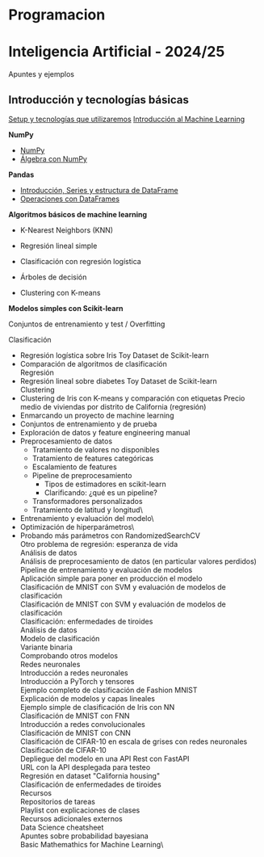 # Programacion

# Inteligencia Artificial - 2024/25
Apuntes y ejemplos
## Introducción y tecnologías básicas
[Setup y tecnologías que utilizaremos](https://github.com/janacor/Programacion/blob/main/setup.md)
[Introducción al Machine Learning](https://github.com/janacor/Programacion/blob/main/Introducci%C3%B3n%20a%20Machine%20Learning)

**NumPy**

- [NumPy](https://github.com/janacor/Programacion/blob/main/numpy1.ipynb)
- [Álgebra con NumPy](https://github.com/janacor/Programacion/blob/main/numpy2_algebra.ipynb)

**Pandas**

- [Introducción, Series y estructura de DataFrame](https://github.com/janacor/Programacion/blob/main/pandas1.ipynb)
- [Operaciones con DataFrames](https://github.com/janacor/Programacion/blob/main/pandas_dataframe_op.ipynb)

**Algoritmos básicos de machine learning**

- K-Nearest Neighbors (KNN)

- Regresión lineal simple

- Clasificación con regresión logística

- Árboles de decisión

- Clustering con K-means

**Modelos simples con Scikit-learn**

Conjuntos de entrenamiento y test / Overfitting

Clasificación
- Regresión logística sobre Iris Toy Dataset de Scikit-learn
- Comparación de algoritmos de clasificación\
Regresión
- Regresión lineal sobre diabetes Toy Dataset de Scikit-learn\
Clustering
- Clustering de Iris con K-means y comparación con etiquetas
Precio medio de viviendas por distrito de California (regresión)
- Enmarcando un proyecto de machine learning
- Conjuntos de entrenamiento y de prueba
- Exploración de datos y feature engineering manual
- Preprocesamiento de datos
  - Tratamiento de valores no disponibles
  - Tratamiento de features categóricas
  - Escalamiento de features
  - Pipeline de preprocesamiento
    - Tipos de estimadores en scikit-learn
    - Clarificando: ¿qué es un pipeline?
  - Transformadores personalizados
  - Tratamiento de latitud y longitud\
- Entrenamiento y evaluación del modelo\
- Optimización de hiperparámetros\
- Probando más parámetros con RandomizedSearchCV\
Otro problema de regresión: esperanza de vida\
Análisis de datos\
Análisis de preprocesamiento de datos (en particular valores perdidos)\
Pipeline de entrenamiento y evaluación de modelos\
Aplicación simple para poner en producción el modelo\
Clasificación de MNIST con SVM y evaluación de modelos de clasificación\
Clasificación de MNIST con SVM y evaluación de modelos de clasificación\
Clasificación: enfermedades de tiroides\
Análisis de datos\
Modelo de clasificación\
Variante binaria\
Comprobando otros modelos\
Redes neuronales\
Introducción a redes neuronales\
Introducción a PyTorch y tensores\
Ejemplo completo de clasificación de Fashion MNIST\
Explicación de modelos y capas lineales\
Ejemplo simple de clasificación de Iris con NN\
Clasificación de MNIST con FNN\
Introducción a redes convolucionales\
Clasificación de MNIST con CNN\
Clasificación de CIFAR-10 en escala de grises con redes neuronales\
Clasificación de CIFAR-10\
Depliegue del modelo en una API Rest con FastAPI\
URL con la API desplegada para testeo\
Regresión en dataset "California housing"\
Clasificación de enfermedades de tiroides\
Recursos\
Repositorios de tareas\
Playlist con explicaciones de clases\
Recursos adicionales externos\
Data Science cheatsheet\
Apuntes sobre probabilidad bayesiana\
Basic Mathemathics for Machine Learning\
